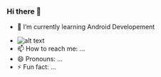 ### Hi there 👋

<!--
**nks102000/nks102000** is a ✨ _special_ ✨ repository because its `README.md` (this file) appears on your GitHub profile.

Here are some ideas to get you started:
-->
- 🌱 I’m currently learning Android Developement
<!-- 👯 I’m looking to collaborate on Front End Android Developemint
- 🤔 I’m looking for help with ...-->
- ![alt text](https://github.com/nks102000/nks102000/blob/main/Linkedin.png "Linkedin")
- 📫 How to reach me: ...
- 😄 Pronouns: ...
- ⚡ Fun fact: ...

